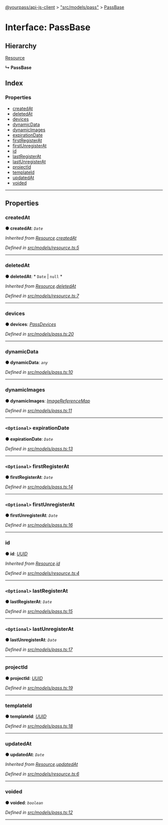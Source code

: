 [@yourpass/api-js-client](../README.md) > ["src/models/pass"](../modules/_src_models_pass_.md) > [PassBase](../interfaces/_src_models_pass_.passbase.md)

# Interface: PassBase

## Hierarchy

 [Resource](_src_models_resource_.resource.md)

**↳ PassBase**

## Index

### Properties

* [createdAt](_src_models_pass_.passbase.md#createdat)
* [deletedAt](_src_models_pass_.passbase.md#deletedat)
* [devices](_src_models_pass_.passbase.md#devices)
* [dynamicData](_src_models_pass_.passbase.md#dynamicdata)
* [dynamicImages](_src_models_pass_.passbase.md#dynamicimages)
* [expirationDate](_src_models_pass_.passbase.md#expirationdate)
* [firstRegisterAt](_src_models_pass_.passbase.md#firstregisterat)
* [firstUnregisterAt](_src_models_pass_.passbase.md#firstunregisterat)
* [id](_src_models_pass_.passbase.md#id)
* [lastRegisterAt](_src_models_pass_.passbase.md#lastregisterat)
* [lastUnregisterAt](_src_models_pass_.passbase.md#lastunregisterat)
* [projectId](_src_models_pass_.passbase.md#projectid)
* [templateId](_src_models_pass_.passbase.md#templateid)
* [updatedAt](_src_models_pass_.passbase.md#updatedat)
* [voided](_src_models_pass_.passbase.md#voided)

---

## Properties

<a id="createdat"></a>

###  createdAt

**● createdAt**: *`Date`*

*Inherited from [Resource](_src_models_resource_.resource.md).[createdAt](_src_models_resource_.resource.md#createdat)*

*Defined in [src/models/resource.ts:5](https://github.com/yourpass/yourpass-api-js-client/blob/ae9c408/src/models/resource.ts#L5)*

___
<a id="deletedat"></a>

###  deletedAt

**● deletedAt**: * `Date` &#124; `null`
*

*Inherited from [Resource](_src_models_resource_.resource.md).[deletedAt](_src_models_resource_.resource.md#deletedat)*

*Defined in [src/models/resource.ts:7](https://github.com/yourpass/yourpass-api-js-client/blob/ae9c408/src/models/resource.ts#L7)*

___
<a id="devices"></a>

###  devices

**● devices**: *[PassDevices](_src_models_pass_.passdevices.md)*

*Defined in [src/models/pass.ts:20](https://github.com/yourpass/yourpass-api-js-client/blob/ae9c408/src/models/pass.ts#L20)*

___
<a id="dynamicdata"></a>

###  dynamicData

**● dynamicData**: *`any`*

*Defined in [src/models/pass.ts:10](https://github.com/yourpass/yourpass-api-js-client/blob/ae9c408/src/models/pass.ts#L10)*

___
<a id="dynamicimages"></a>

###  dynamicImages

**● dynamicImages**: *[ImageReferenceMap](_src_models_image_.imagereferencemap.md)*

*Defined in [src/models/pass.ts:11](https://github.com/yourpass/yourpass-api-js-client/blob/ae9c408/src/models/pass.ts#L11)*

___
<a id="expirationdate"></a>

### `<Optional>` expirationDate

**● expirationDate**: *`Date`*

*Defined in [src/models/pass.ts:13](https://github.com/yourpass/yourpass-api-js-client/blob/ae9c408/src/models/pass.ts#L13)*

___
<a id="firstregisterat"></a>

### `<Optional>` firstRegisterAt

**● firstRegisterAt**: *`Date`*

*Defined in [src/models/pass.ts:14](https://github.com/yourpass/yourpass-api-js-client/blob/ae9c408/src/models/pass.ts#L14)*

___
<a id="firstunregisterat"></a>

### `<Optional>` firstUnregisterAt

**● firstUnregisterAt**: *`Date`*

*Defined in [src/models/pass.ts:16](https://github.com/yourpass/yourpass-api-js-client/blob/ae9c408/src/models/pass.ts#L16)*

___
<a id="id"></a>

###  id

**● id**: *[UUID](../modules/_src_models_uuid_.md#uuid)*

*Inherited from [Resource](_src_models_resource_.resource.md).[id](_src_models_resource_.resource.md#id)*

*Defined in [src/models/resource.ts:4](https://github.com/yourpass/yourpass-api-js-client/blob/ae9c408/src/models/resource.ts#L4)*

___
<a id="lastregisterat"></a>

### `<Optional>` lastRegisterAt

**● lastRegisterAt**: *`Date`*

*Defined in [src/models/pass.ts:15](https://github.com/yourpass/yourpass-api-js-client/blob/ae9c408/src/models/pass.ts#L15)*

___
<a id="lastunregisterat"></a>

### `<Optional>` lastUnregisterAt

**● lastUnregisterAt**: *`Date`*

*Defined in [src/models/pass.ts:17](https://github.com/yourpass/yourpass-api-js-client/blob/ae9c408/src/models/pass.ts#L17)*

___
<a id="projectid"></a>

###  projectId

**● projectId**: *[UUID](../modules/_src_models_uuid_.md#uuid)*

*Defined in [src/models/pass.ts:19](https://github.com/yourpass/yourpass-api-js-client/blob/ae9c408/src/models/pass.ts#L19)*

___
<a id="templateid"></a>

###  templateId

**● templateId**: *[UUID](../modules/_src_models_uuid_.md#uuid)*

*Defined in [src/models/pass.ts:18](https://github.com/yourpass/yourpass-api-js-client/blob/ae9c408/src/models/pass.ts#L18)*

___
<a id="updatedat"></a>

###  updatedAt

**● updatedAt**: *`Date`*

*Inherited from [Resource](_src_models_resource_.resource.md).[updatedAt](_src_models_resource_.resource.md#updatedat)*

*Defined in [src/models/resource.ts:6](https://github.com/yourpass/yourpass-api-js-client/blob/ae9c408/src/models/resource.ts#L6)*

___
<a id="voided"></a>

###  voided

**● voided**: *`boolean`*

*Defined in [src/models/pass.ts:12](https://github.com/yourpass/yourpass-api-js-client/blob/ae9c408/src/models/pass.ts#L12)*

___

